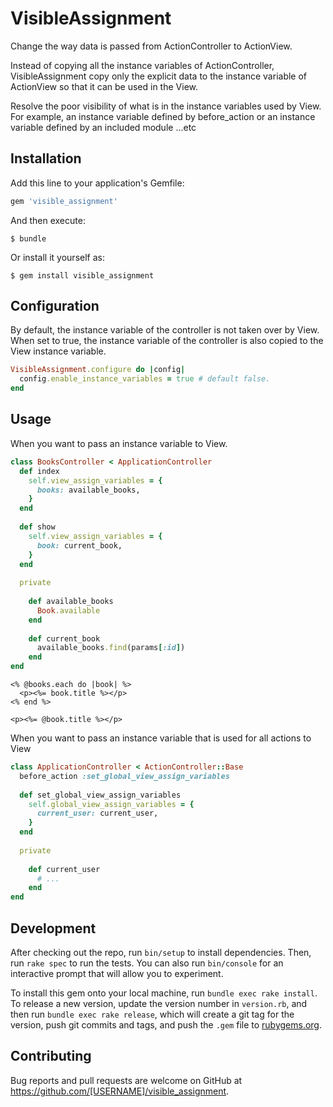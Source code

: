 # VisibleAssignment

Change the way data is passed from ActionController to ActionView.

Instead of copying all the instance variables of ActionController, VisibleAssignment copy only the explicit data to the instance variable of ActionView so that it can be used in the View.

Resolve the poor visibility of what is in the instance variables used by View. For example, an instance variable defined by before_action or an instance variable defined by an included module ...etc

## Installation

Add this line to your application's Gemfile:

```ruby
gem 'visible_assignment'
```

And then execute:

    $ bundle

Or install it yourself as:

    $ gem install visible_assignment


## Configuration


By default, the instance variable of the controller is not taken over by View.
When set to true, the instance variable of the controller is also copied to the View instance variable.

```rb
VisibleAssignment.configure do |config|
  config.enable_instance_variables = true # default false.
end
```

## Usage

When you want to pass an instance variable to View.

```rb
class BooksController < ApplicationController
  def index
    self.view_assign_variables = {
      books: available_books,
    } 
  end
  
  def show
    self.view_assign_variables = {
      book: current_book,
    }
  end
  
  private
    
    def available_books
      Book.available
    end
    
    def current_book
      available_books.find(params[:id])
    end
end
```

```books/index.erb
<% @books.each do |book| %>
  <p><%= book.title %></p>
<% end %>
```

```books/show.erb
<p><%= @book.title %></p>
```

When you want to pass an instance variable that is used for all actions to View

```rb
class ApplicationController < ActionController::Base
  before_action :set_global_view_assign_variables
  
  def set_global_view_assign_variables
    self.global_view_assign_variables = {
      current_user: current_user,
    }
  end
  
  private
  
    def current_user
      # ...
    end
end
```

## Development

After checking out the repo, run `bin/setup` to install dependencies. Then, run `rake spec` to run the tests. You can also run `bin/console` for an interactive prompt that will allow you to experiment.

To install this gem onto your local machine, run `bundle exec rake install`. To release a new version, update the version number in `version.rb`, and then run `bundle exec rake release`, which will create a git tag for the version, push git commits and tags, and push the `.gem` file to [rubygems.org](https://rubygems.org).

## Contributing

Bug reports and pull requests are welcome on GitHub at https://github.com/[USERNAME]/visible_assignment.
